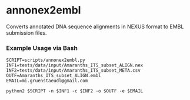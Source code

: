 # annonex2embl
Converts annotated DNA sequence alignments in NEXUS format to EMBL submission files.

### Example Usage via Bash
```
SCRIPT=scripts/annonex2embl.py
INF1=tests/data/input/Amaranths_ITS_subset_ALIGN.nex
INF2=tests/data/input/Amaranths_ITS_subset_META.csv
OUTF=Amaranths_ITS_subset_ALIGN.embl
EMAIL=mi.gruenstaeudl@gmail.com

python2 $SCRIPT -n $INF1 -c $INF2 -o $OUTF -e $EMAIL
```
